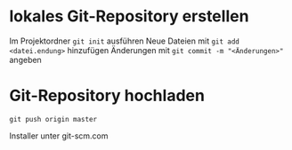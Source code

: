 # lokales Git-Repository erstellen
Im Projektordner `git init` ausführen
Neue Dateien mit `git add <datei.endung>` hinzufügen
Änderungen mit `git commit -m "<Änderungen>"` angeben

# Git-Repository hochladen
`git push origin master`


Installer unter git-scm.com
